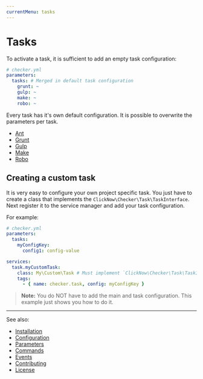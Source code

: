 ```yaml
---
currentMenu: tasks
---
```


# Tasks

To activate a task, it is sufficient to add an empty task configuration:

```yml
# checker.yml
parameters:
  tasks: # Merged in default task configuration
    grunt: ~
    gulp: ~
    make: ~
    robo: ~
```

Every task has it's own default configuration. It is possible to overwrite the parameters per task.

- [Ant](tasks/ant.md)
- [Grunt](tasks/grunt.md)
- [Gulp](tasks/gulp.md)
- [Make](tasks/make.md)
- [Robo](tasks/robo.md)

## Creating a custom task

It is very easy to configure your own project specific task.
You just have to create a class that implements the `ClickNow\Checker\Task\TaskInterface`.
Next register it to the service manager and add your task configuration.

For example:

```yaml
# checker.yml
parameters:
  tasks:
    myConfigKey:
      config1: config-value

services:
  task.myCustomTask:
    class: My\Custom\Task # Must implement `ClickNow\Checker\Task\TaskInterface`
    tags:
      - { name: checker.task, config: myConfigKey }
```

> **Note:** 
You do NOT have to add the main and task configuration.
This example just shows you how to do it.

***
See also:

- [Installation](Installation.md)
- [Configuration](Configuration.md)
- [Parameters](Parameters.md)
- [Commands](Commands.md)
- [Events](Events.md)
- [Contributing](../CONTRIBUTING.md)
- [License](../LICENSE.md)
